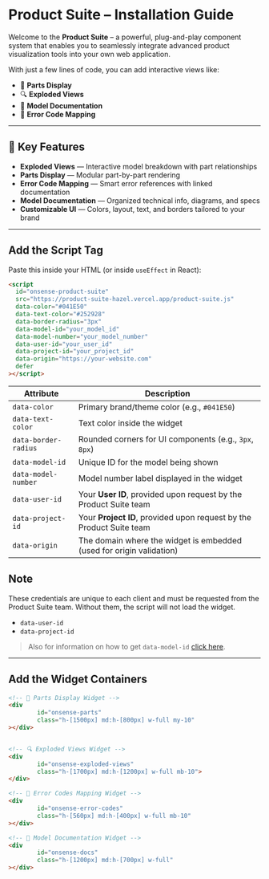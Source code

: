 # Product Suite – Installation Guide

<p>
  Welcome to the <strong>Product Suite</strong> – a powerful, plug-and-play component system that enables you to seamlessly integrate advanced product visualization tools into your own web application.
</p>
<p>
  With just a few lines of code, you can add interactive views like:
</p>
<ul>
  <li>🧩 <strong>Parts Display</strong></li>
  <li>🔍 <strong>Exploded Views</strong></li>
  <li>📘 <strong>Model Documentation</strong></li>
  <li>🚨 <strong>Error Code Mapping</strong></li>
</ul>

<hr />

<h2>🎯 Key Features</h2>
<ul>
  <li><strong>Exploded Views</strong> — Interactive model breakdown with part relationships</li>
  <li><strong>Parts Display</strong> — Modular part-by-part rendering</li>
  <li><strong>Error Code Mapping</strong> — Smart error references with linked documentation</li>
  <li><strong>Model Documentation</strong> — Organized technical info, diagrams, and specs</li>
  <li><strong>Customizable UI</strong> — Colors, layout, text, and borders tailored to your brand</li>
</ul>

<hr />

## Add the Script Tag

Paste this inside your HTML (or inside `useEffect` in React):

```html
<script
  id="onsense-product-suite"
  src="https://product-suite-hazel.vercel.app/product-suite.js"
  data-color="#041E50"
  data-text-color="#252928"
  data-border-radius="3px"
  data-model-id="your_model_id"
  data-model-number="your_model_number"
  data-user-id="your_user_id"
  data-project-id="your_project_id"
  data-origin="https://your-website.com"
  defer
></script>
```
| Attribute            | Description                                                          |
| -------------------- | -------------------------------------------------------------------- |
| `data-color`         | Primary brand/theme color (e.g., `#041E50`)                          |
| `data-text-color`    | Text color inside the widget                                         |
| `data-border-radius` | Rounded corners for UI components (e.g., `3px`, `8px`)               |
| `data-model-id`      | Unique ID for the model being shown                                  |
| `data-model-number`  | Model number label displayed in the widget                           |
| `data-user-id`       | Your **User ID**, provided upon request by the Product Suite team    |
| `data-project-id`    | Your **Project ID**, provided upon request by the Product Suite team |
| `data-origin`        | The domain where the widget is embedded (used for origin validation) |


## Note

These credentials are unique to each client and must be requested from the Product Suite team. Without them, the script will not load the widget.

- `data-user-id`
- `data-project-id`

> Also for information on how to get `data-model-id` [click here](project_id_token.md).

---

## Add the Widget Containers

```html
<!-- 🧩 Parts Display Widget -->
<div
        id="onsense-parts"
        class="h-[1500px] md:h-[800px] w-full my-10"
></div>

```

```html

<!-- 🔍 Exploded Views Widget -->
<div
        id="onsense-exploded-views"
        class="h-[1700px] md:h-[1200px] w-full mb-10">
</div>

```

```html
<!-- 🚨 Error Codes Mapping Widget -->
<div
        id="onsense-error-codes"
        class="h-[560px] md:h-[400px] w-full mb-10"
></div>

```

```html
<!-- 📘 Model Documentation Widget -->
<div
        id="onsense-docs"
        class="h-[1200px] md:h-[700px] w-full"
></div>

```
